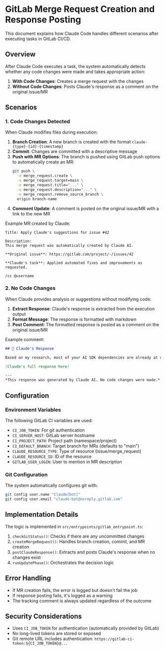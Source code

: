 # GitLab Merge Request Creation and Response Posting

This document explains how Claude Code handles different scenarios after executing tasks in GitLab CI/CD.

## Overview

After Claude Code executes a task, the system automatically detects whether any code changes were made and takes appropriate action:

1. **With Code Changes**: Creates a merge request with the changes
2. **Without Code Changes**: Posts Claude's response as a comment on the original issue/MR

## Scenarios

### 1. Code Changes Detected

When Claude modifies files during execution:

1. **Branch Creation**: A new branch is created with the format `claude-{type}-{id}-{timestamp}`
2. **Commit**: Changes are committed with a descriptive message
3. **Push with MR Options**: The branch is pushed using GitLab push options to automatically create an MR:
   ```bash
   git push \
     -o merge_request.create \
     -o merge_request.target=main \
     -o merge_request.title="..." \
     -o merge_request.description="..." \
     -o merge_request.remove_source_branch \
     origin branch-name
   ```
4. **Comment Update**: A comment is posted on the original issue/MR with a link to the new MR

Example MR created by Claude:
```
Title: Apply Claude's suggestions for issue #42

Description:
This merge request was automatically created by Claude AI.

**Original issue**: https://gitlab.com/project/-/issues/42

**Claude's task**: Applied automated fixes and improvements as requested.

/cc @username
```

### 2. No Code Changes

When Claude provides analysis or suggestions without modifying code:

1. **Extract Response**: Claude's response is extracted from the execution output
2. **Format Message**: The response is formatted with markdown
3. **Post Comment**: The formatted response is posted as a comment on the original issue/MR

Example comment:
```markdown
## 🤖 Claude's Response

Based on my research, most of your AI SDK dependencies are already at or very close to their latest versions...

[Claude's full response here]

---
*This response was generated by Claude AI. No code changes were made.*
```

## Configuration

### Environment Variables

The following GitLab CI variables are used:

- `CI_JOB_TOKEN`: For git authentication
- `CI_SERVER_HOST`: GitLab server hostname
- `CI_PROJECT_PATH`: Project path (namespace/project)
- `CI_DEFAULT_BRANCH`: Target branch for MRs (defaults to "main")
- `CLAUDE_RESOURCE_TYPE`: Type of resource (issue/merge_request)
- `CLAUDE_RESOURCE_ID`: ID of the resource
- `GITLAB_USER_LOGIN`: User to mention in MR description

### Git Configuration

The system automatically configures git with:
```bash
git config user.name "Claude[bot]"
git config user.email "claude-bot@noreply.gitlab.com"
```

## Implementation Details

The logic is implemented in `src/entrypoints/gitlab_entrypoint.ts`:

1. `checkGitStatus()`: Checks if there are any uncommitted changes
2. `createMergeRequest()`: Handles branch creation, commit, and MR creation
3. `postClaudeResponse()`: Extracts and posts Claude's response when no changes exist
4. `runUpdatePhase()`: Orchestrates the decision logic

## Error Handling

- If MR creation fails, the error is logged but doesn't fail the job
- If response posting fails, it's logged as a warning
- The tracking comment is always updated regardless of the outcome

## Security Considerations

- Uses `CI_JOB_TOKEN` for authentication (automatically provided by GitLab)
- No long-lived tokens are stored or exposed
- Git remote URL includes authentication: `https://gitlab-ci-token:${CI_JOB_TOKEN}@...`